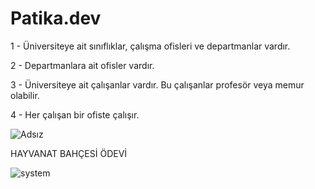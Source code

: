 # Patika.dev
1 - Üniversiteye ait sınıflıklar, çalışma ofisleri ve departmanlar vardır.

2 - Departmanlara ait ofisler vardır.

3 - Üniversiteye ait çalışanlar vardır. Bu çalışanlar profesör veya memur olabilir.

4 - Her çalışan bir ofiste çalışır.

![Adsız](https://user-images.githubusercontent.com/82649079/212106997-dd42e31a-f1e7-48ec-8e5d-bd6176782fd4.png)


HAYVANAT BAHÇESİ ÖDEVİ

![system](https://user-images.githubusercontent.com/82649079/212182429-61bb413f-b3ec-4838-9c83-049b4e29e8d9.png)
